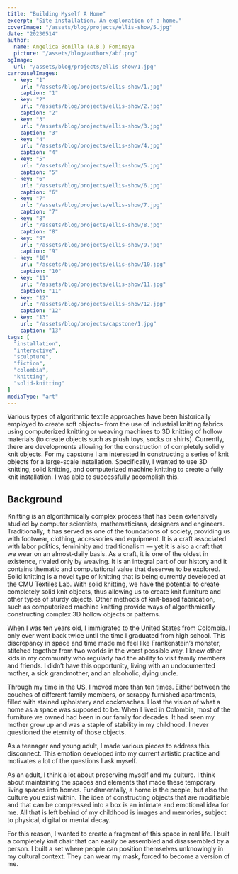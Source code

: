```yaml
---
title: "Building Myself A Home"
excerpt: "Site installation. An exploration of a home."
coverImage: "/assets/blog/projects/ellis-show/5.jpg"
date: "20230514"
author:
  name: Angelica Bonilla (A.B.) Fominaya
  picture: "/assets/blog/authors/abf.png"
ogImage:
  url: "/assets/blog/projects/ellis-show/1.jpg"
carrouselImages:
  - key: "1"
    url: "/assets/blog/projects/ellis-show/1.jpg"
    caption: "1"
  - key: "2"
    url: "/assets/blog/projects/ellis-show/2.jpg"
    caption: "2"
  - key: "3"
    url: "/assets/blog/projects/ellis-show/3.jpg"
    caption: "3"
  - key: "4"
    url: "/assets/blog/projects/ellis-show/4.jpg"
    caption: "4"
  - key: "5"
    url: "/assets/blog/projects/ellis-show/5.jpg"
    caption: "5"
  - key: "6"
    url: "/assets/blog/projects/ellis-show/6.jpg"
    caption: "6"
  - key: "7"
    url: "/assets/blog/projects/ellis-show/7.jpg"
    caption: "7"
  - key: "8"
    url: "/assets/blog/projects/ellis-show/8.jpg"
    caption: "8"
  - key: "9"
    url: "/assets/blog/projects/ellis-show/9.jpg"
    caption: "9"
  - key: "10"
    url: "/assets/blog/projects/ellis-show/10.jpg"
    caption: "10"
  - key: "11"
    url: "/assets/blog/projects/ellis-show/11.jpg"
    caption: "11"
  - key: "12"
    url: "/assets/blog/projects/ellis-show/12.jpg"
    caption: "12"
  - key: "13"
    url: "/assets/blog/projects/capstone/1.jpg"
    caption: "13"
tags: [
  "installation",
  "interactive",
  "sculpture",
  "fiction",
  "colombia",
  "knitting",
  "solid-knitting"
]
mediaType: "art"
---
```

Various types of algorithmic textile approaches have been historically employed to create soft objects– from the use of industrial knitting fabrics using computerized knitting or weaving machines to 3D knitting of hollow materials (to create objects such as plush toys, socks or shirts). Currently, there are developments allowing for the construction of completely solidly knit objects. For my capstone I am interested in constructing a series of knit objects for a large-scale installation. Specifically, I wanted to use 3D knitting, solid knitting, and computerized machine knitting to create a fully knit installation. I was able to successfully accomplish this. 

## Background
Knitting is an algorithmically complex process that has been extensively studied by computer scientists, mathematicians, designers and engineers. Traditionally, it has served as one of the foundations of society, providing us with footwear, clothing, accessories and equipment. It is a craft associated with labor politics, femininity and traditionalism — yet it is also a craft that we wear on an almost-daily basis. As a craft, it is one of the oldest in existence, rivaled only by weaving.  It is an integral part of our history and it contains thematic and computational value that deserves to be explored.  Solid knitting is a novel type of knitting that is being currently developed at the CMU Textiles Lab. With solid knitting, we have the potential to create completely solid knit objects, thus allowing us to create knit furniture and other types of sturdy objects. Other methods of knit-based fabrication, such as computerized machine knitting provide ways of algorithmically constructing complex 3D hollow objects or patterns. 

When I was ten years old, I immigrated to the United States from Colombia. I only ever went back twice until the time I graduated from high school. This discrepancy in space and time made me feel like Frankenstein’s monster, stitched together from two worlds in the worst possible way. I knew other kids in my community who regularly had the ability to visit family members and friends. I didn’t have this opportunity, living with an undocumented mother, a sick grandmother, and an alcoholic, dying uncle. 

Through my time in the US, I moved more than ten times. Either between the couches of different family members, or scrappy furnished apartments, filled with stained upholstery and cockroaches. I lost the vision of what a home as a space was supposed to be. When I lived in Colombia, most of the furniture we owned had been in our family for decades. It had seen my mother grow up and was a staple of stability in my childhood. I never questioned the eternity of those objects. 

As a teenager and young adult, I made various pieces to address this disconnect. This emotion developed into my current artistic practice and motivates a lot of the questions I ask myself. 

As an adult, I think a lot about preserving myself and my culture. I think about maintaining the spaces and elements that made these temporary living spaces into homes. Fundamentally, a home is the people, but also the culture you exist within. The idea of constructing objects that are modifiable and that can be compressed into a box is an intimate and emotional idea for me. All that is left behind of my childhood is images and memories, subject to physical, digital or mental decay. 

For this reason, I wanted to create a fragment of this space in real life. I built a completely knit chair that can easily be assembled and disassembled by a person. I built a set where people can position themselves unknowingly in my cultural context. They can wear my mask, forced to become a version of me.